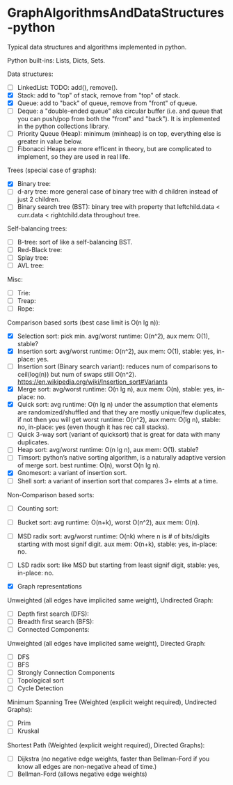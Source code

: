 # GraphAlgorithmsAndDataStructures-python
Typical data structures and algorithms implemented in python.

Python built-ins: Lists, Dicts, Sets.

Data structures:
- [ ] LinkedList: TODO: add(), remove().
- [x] Stack: add to "top" of stack, remove from "top" of stack.
- [x] Queue: add to "back" of queue, remove from "front" of queue.
- [ ] Deque: a "double-ended queue" aka circular buffer (i.e. and queue that you can push/pop from both the "front" and "back"). It is implemented in the python collections library.
- [ ] Priority Queue (Heap): minimum (minheap) is on top, everything else is greater in value below.
- [ ] Fibonacci Heaps are more efficent in theory, but are complicated to implement, so they are used in real life.

Trees (special case of graphs):
- [x] Binary tree:
- [ ] d-ary tree: more general case of binary tree with d children instead of just 2 children.
- [ ] Binary search tree (BST): binary tree with property that leftchild.data < curr.data < rightchild.data throughout tree.

Self-balancing trees:
- [ ] B-tree: sort of like a self-balancing BST.
- [ ] Red-Black tree:
- [ ] Splay tree:
- [ ] AVL tree:

Misc:
- [ ] Trie:
- [ ] Treap:
- [ ] Rope:

Comparison based sorts (best case limit is O(n lg n)):
- [x] Selection sort: pick min. avg/worst runtime: O(n^2), aux mem: O(1), stable?
- [x] Insertion sort: avg/worst runtime: O(n^2), aux mem: O(1), stable: yes, in-place: yes.
- [ ] Insertion sort (Binary search variant): reduces num of comparisons to ceil(log(n)) but num of swaps still O(n^2). https://en.wikipedia.org/wiki/Insertion_sort#Variants
- [x] Merge sort: avg/worst runtime: O(n lg n), aux mem: O(n), stable: yes, in-place: no.
- [x] Quick sort: avg runtime: O(n lg n) under the assumption that elements are randomized/shuffled and that they are mostly unique/few duplicates, if not then you will get worst runtime: O(n^2), aux mem: O(lg n), stable: no, in-place: yes (even though it has rec call stacks).
- [ ] Quick 3-way sort (variant of quicksort) that is great for data with many duplicates.
- [ ] Heap sort: avg/worst runtime: O(n lg n), aux mem: O(1). stable?
- [ ] Timsort: python’s native sorting algorithm, is a naturally adaptive version of merge sort. best runtime: O(n), worst O(n lg n).
- [x] Gnomesort: a variant of insertion sort.
- [ ] Shell sort: a variant of insertion sort that compares 3+ elmts at a time.

Non-Comparison based sorts:
- [ ] Counting sort:
- [ ] Bucket sort: avg runtime: O(n+k), worst O(n^2), aux mem: O(n).
- [ ] MSD radix sort: avg/worst runtime: O(nk) where n is # of bits/digits starting with most signif digit. aux mem: O(n+k), stable: yes, in-place: no.
- [ ] LSD radix sort: like MSD but starting from least signif digit, stable: yes, in-place: no.

- [x] Graph representations

Unweighted (all edges have implicited same weight), Undirected Graph:
- [ ] Depth first search (DFS):
- [ ] Breadth first search (BFS):
- [ ] Connected Components:

Unweighted (all edges have implicited same weight), Directed Graph:
- [ ] DFS
- [ ] BFS
- [ ] Strongly Connection Components
- [ ] Topological sort
- [ ] Cycle Detection

Minimum Spanning Tree (Weighted (explicit weight required), Undirected Graphs):
- [ ] Prim
- [ ] Kruskal

Shortest Path (Weighted (explicit weight required), Directed Graphs):
- [ ] Dijkstra (no negative edge weights, faster than Bellman-Ford if you know all edges are non-negative ahead of time.)
- [ ] Bellman-Ford (allows negative edge weights)
